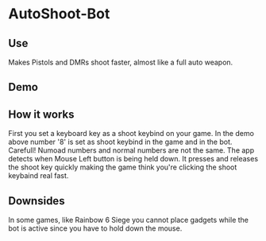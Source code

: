 # AutoShoot-Bot
## Use
Makes Pistols and DMRs shoot faster, almost like a full auto weapon.

## Demo

## How it works
First you set a keyboard key as a shoot keybind on your game. In the demo above number '8' is set as shoot keybind in the game and in the bot. 
  Carefull! Numoad numbers and normal numbers are not the same.
The app detects when Mouse Left button is being held down.
It presses and releases the shoot key quickly making the game think you're clicking the shoot keybaind real fast.

## Downsides
In some games, like Rainbow 6 Siege you cannot place gadgets while the bot is active since you have to hold down the mouse.
